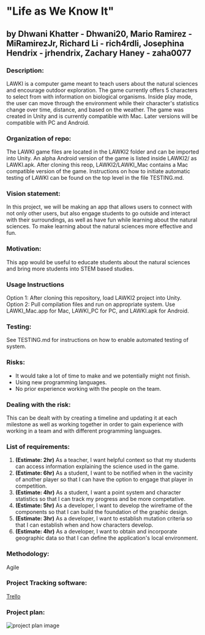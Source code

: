 # "Life as We Know It"
## by Dhwani Khatter - Dhwani20, Mario Ramirez - MiRamirezJr, Richard Li - rich4rdli, Josephina Hendrix - jrhendrix, Zachary Haney - zaha0077

### Description: 
LAWKI is a computer game meant to teach users about the natural sciences and encourage outdoor exploration. The game currently offers 5 characters to select from with information on biological organisms. Inside play mode, the user can move through the environment while their character's statistics change over time, distance, and based on the weather.
The game was created in Unity and is currently compatible with Mac. Later versions will be compatible with PC and Android.

### Organization of repo:
The LAWKI game files are located in the LAWKI2 folder and can be imported into Unity. An alpha Android version of the game is listed inside LAWKI2/ as LAWKI.apk. After cloning this reop, LAWKI2/LAWKI_Mac contains a Mac compatible version of the game. Instructions on how to initiate automatic testing of LAWKI can be found on the top level in the file TESTING.md.


 

### Vision statement: 
In this project, we will be making an app that allows users to connect with not only other users, but also engage students to go outside and interact with their surroundings, as well as have fun while learning about the natural sciences.
To make learning about the natural sciences more effective and fun.

### Motivation: 
This app would be useful to educate students about the natural sciences and bring more students into STEM based studies.

### Usage Instructions
Option 1: After cloning this repository, load LAWKI2 project into Unity.
Option 2: Pull compilation files and run on appropriate system. Use LAWKI_Mac.app for Mac, LAWKI_PC for PC, and LAWKI.apk for Android.

### Testing:
See TESTING.md for instructions on how to enable automated testing of system.

### Risks:
* It would take a lot of time to make and we potentially might not finish.
* Using new programming languages.
* No prior experience working with the people on the team.

### Dealing with the risk: 
This can be dealt with by creating a timeline and updating it at each milestone as well as working together in order to gain experience with working in a team and with different programming languages.

### List of requirements:
1. **(Estimate: 2hr)** As a teacher, I want helpful context so that my students can access information explaining the science used in the game.
2. **(Estimate: 6hr)** As a student, I want to be notified when in the vacinity of another player so that I can have the option to engage that player in competition. 
3. **(Estimate: 4hr)** As a student, I want a point system and character statistics so that I can track my progress and be more competative. 
4. **(Estimate: 5hr)** As a developer, I want to develop the wireframe of the components so that I can build the foundation of the graphic design. 
5. **(Estimate: 3hr)** As a developer, I want to establish mutation criteria so that I can establish when and how characters develop.  
6. **(Estimate: 4hr)** As a developer, I want to obtain and incorporate geographic data so that I can define the application's local environment. 

### Methodology: 
Agile

### Project Tracking software: 
[Trello](https://trello.com/b/oPpdoATT/software-dev-team-project)

### Project plan:
![project plan image](https://github.com/MiRamirezJr/Software-Dev-team-project/blob/master/Project%20Plan.PNG)
